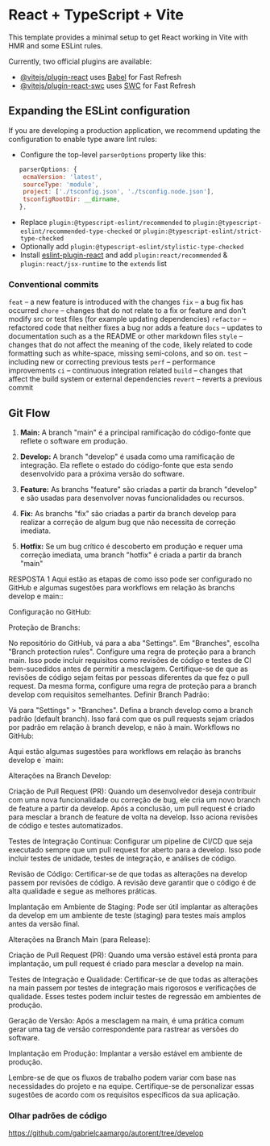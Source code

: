# React + TypeScript + Vite

This template provides a minimal setup to get React working in Vite with HMR and some ESLint rules.

Currently, two official plugins are available:

- [@vitejs/plugin-react](https://github.com/vitejs/vite-plugin-react/blob/main/packages/plugin-react/README.md) uses [Babel](https://babeljs.io/) for Fast Refresh
- [@vitejs/plugin-react-swc](https://github.com/vitejs/vite-plugin-react-swc) uses [SWC](https://swc.rs/) for Fast Refresh

## Expanding the ESLint configuration

If you are developing a production application, we recommend updating the configuration to enable type aware lint rules:

- Configure the top-level `parserOptions` property like this:

```js
   parserOptions: {
    ecmaVersion: 'latest',
    sourceType: 'module',
    project: ['./tsconfig.json', './tsconfig.node.json'],
    tsconfigRootDir: __dirname,
   },
```

- Replace `plugin:@typescript-eslint/recommended` to `plugin:@typescript-eslint/recommended-type-checked` or `plugin:@typescript-eslint/strict-type-checked`
- Optionally add `plugin:@typescript-eslint/stylistic-type-checked`
- Install [eslint-plugin-react](https://github.com/jsx-eslint/eslint-plugin-react) and add `plugin:react/recommended` & `plugin:react/jsx-runtime` to the `extends` list

### Conventional commits

`feat` – a new feature is introduced with the changes
`fix` – a bug fix has occurred
`chore` – changes that do not relate to a fix or feature and don't modify src or test files (for example updating dependencies)
`refactor` – refactored code that neither fixes a bug nor adds a feature
`docs` – updates to documentation such as a the README or other markdown files
`style` – changes that do not affect the meaning of the code, likely related to code formatting such as white-space, missing semi-colons, and so on.
`test` – including new or correcting previous tests
`perf` – performance improvements
`ci` – continuous integration related
`build` – changes that affect the build system or external dependencies
`revert` – reverts a previous commit

## Git Flow

1. **Main:** A branch "main" é a principal ramificação do código-fonte que reflete o software em produção.

2. **Develop:** A branch "develop" é usada como uma ramificação de integração. Ela reflete o estado do código-fonte que esta sendo desenvolvido para a próxima versão do software.

3. **Feature:** As branchs "feature" são criadas a partir da branch "develop" e são usadas para desenvolver novas funcionalidades ou recursos.

4. **Fix:** As branchs "fix" são criadas a partir da branch develop para realizar a correção de algum bug que não necessita de correção imediata.

5. **Hotfix:** Se um bug crítico é descoberto em produção e requer uma correção imediata, uma branch "hotfix" é criada a partir da branch "main"

RESPOSTA 1
Aqui estão as etapas de como isso pode ser configurado no GitHub e algumas sugestões para workflows em relação às branchs develop e main::

Configuração no GitHub:

Proteção de Branchs:

No repositório do GitHub, vá para a aba "Settings".
Em "Branches", escolha "Branch protection rules".
Configure uma regra de proteção para a branch main. Isso pode incluir requisitos como revisões de código e testes de CI bem-sucedidos antes de permitir a mesclagem. Certifique-se de que as revisões de código sejam feitas por pessoas diferentes da que fez o pull request.
Da mesma forma, configure uma regra de proteção para a branch develop com requisitos semelhantes.
Definir Branch Padrão:

Vá para "Settings" > "Branches".
Defina a branch develop como a branch padrão (default branch). Isso fará com que os pull requests sejam criados por padrão em relação à branch develop, e não à main.
Workflows no GitHub:

Aqui estão algumas sugestões para workflows em relação às branchs develop e `main:

Alterações na Branch Develop:

Criação de Pull Request (PR): Quando um desenvolvedor deseja contribuir com uma nova funcionalidade ou correção de bug, ele cria um novo branch de feature a partir da develop. Após a conclusão, um pull request é criado para mesclar a branch de feature de volta na develop. Isso aciona revisões de código e testes automatizados.

Testes de Integração Contínua: Configurar um pipeline de CI/CD que seja executado sempre que um pull request for aberto para a develop. Isso pode incluir testes de unidade, testes de integração, e análises de código.

Revisão de Código: Certificar-se de que todas as alterações na develop passem por revisões de código. A revisão deve garantir que o código é de alta qualidade e segue as melhores práticas.

Implantação em Ambiente de Staging: Pode ser útil implantar as alterações da develop em um ambiente de teste (staging) para testes mais amplos antes da versão final.

Alterações na Branch Main (para Release):

Criação de Pull Request (PR): Quando uma versão estável está pronta para implantação, um pull request é criado para mesclar a develop na main.

Testes de Integração e Qualidade: Certificar-se de que todas as alterações na main passem por testes de integração mais rigorosos e verificações de qualidade. Esses testes podem incluir testes de regressão em ambientes de produção.

Geração de Versão: Após a mesclagem na main, é uma prática comum gerar uma tag de versão correspondente para rastrear as versões do software.

Implantação em Produção: Implantar a versão estável em ambiente de produção.

Lembre-se de que os fluxos de trabalho podem variar com base nas necessidades do projeto e na equipe. Certifique-se de personalizar essas sugestões de acordo com os requisitos específicos da sua aplicação.

### Olhar padrões de código

https://github.com/gabrielcaamargo/autorent/tree/develop

